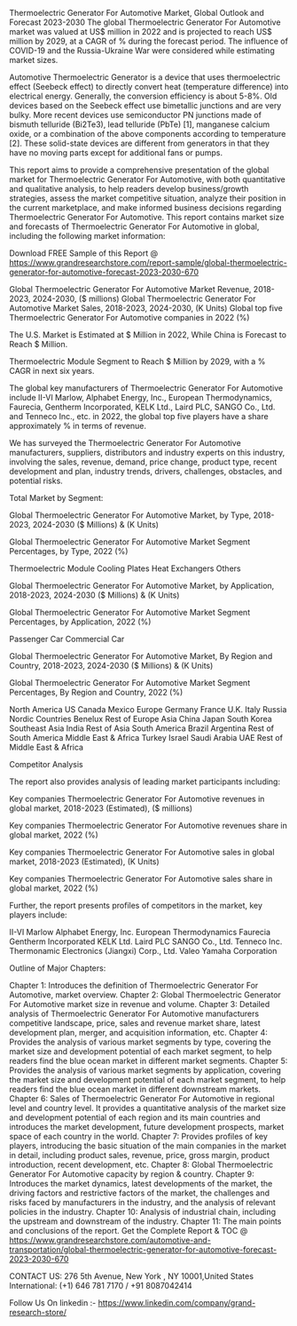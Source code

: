 Thermoelectric Generator For Automotive Market, Global Outlook and Forecast 2023-2030
The global Thermoelectric Generator For Automotive market was valued at US$ million in 2022 and is projected to reach US$ million by 2029, at a CAGR of % during the forecast period. The influence of COVID-19 and the Russia-Ukraine War were considered while estimating market sizes.

Automotive Thermoelectric Generator is a device that uses thermoelectric effect (Seebeck effect) to directly convert heat (temperature difference) into electrical energy. Generally, the conversion efficiency is about 5-8%. Old devices based on the Seebeck effect use bimetallic junctions and are very bulky. More recent devices use semiconductor PN junctions made of bismuth telluride (Bi2Te3), lead telluride (PbTe) [1], manganese calcium oxide, or a combination of the above components according to temperature [2]. These solid-state devices are different from generators in that they have no moving parts except for additional fans or pumps.

This report aims to provide a comprehensive presentation of the global market for Thermoelectric Generator For Automotive, with both quantitative and qualitative analysis, to help readers develop business/growth strategies, assess the market competitive situation, analyze their position in the current marketplace, and make informed business decisions regarding Thermoelectric Generator For Automotive. This report contains market size and forecasts of Thermoelectric Generator For Automotive in global, including the following market information:

Download FREE Sample of this Report @ https://www.grandresearchstore.com/report-sample/global-thermoelectric-generator-for-automotive-forecast-2023-2030-670

Global Thermoelectric Generator For Automotive Market Revenue, 2018-2023, 2024-2030, ($ millions)
Global Thermoelectric Generator For Automotive Market Sales, 2018-2023, 2024-2030, (K Units)
Global top five Thermoelectric Generator For Automotive companies in 2022 (%)

The U.S. Market is Estimated at $ Million in 2022, While China is Forecast to Reach $ Million.

Thermoelectric Module Segment to Reach $ Million by 2029, with a % CAGR in next six years.

The global key manufacturers of Thermoelectric Generator For Automotive include II-VI Marlow, Alphabet Energy, Inc., European Thermodynamics, Faurecia, Gentherm Incorporated, KELK Ltd., Laird PLC, SANGO Co., Ltd. and Tenneco Inc., etc. in 2022, the global top five players have a share approximately % in terms of revenue.

We has surveyed the Thermoelectric Generator For Automotive manufacturers, suppliers, distributors and industry experts on this industry, involving the sales, revenue, demand, price change, product type, recent development and plan, industry trends, drivers, challenges, obstacles, and potential risks.

Total Market by Segment:

Global Thermoelectric Generator For Automotive Market, by Type, 2018-2023, 2024-2030 ($ Millions) & (K Units)

Global Thermoelectric Generator For Automotive Market Segment Percentages, by Type, 2022 (%)

Thermoelectric Module
Cooling Plates
Heat Exchangers
Others

Global Thermoelectric Generator For Automotive Market, by Application, 2018-2023, 2024-2030 ($ Millions) & (K Units)

Global Thermoelectric Generator For Automotive Market Segment Percentages, by Application, 2022 (%)

Passenger Car
Commercial Car

Global Thermoelectric Generator For Automotive Market, By Region and Country, 2018-2023, 2024-2030 ($ Millions) & (K Units)

Global Thermoelectric Generator For Automotive Market Segment Percentages, By Region and Country, 2022 (%)

North America
US
Canada
Mexico
Europe
Germany
France
U.K.
Italy
Russia
Nordic Countries
Benelux
Rest of Europe
Asia
China
Japan
South Korea
Southeast Asia
India
Rest of Asia
South America
Brazil
Argentina
Rest of South America
Middle East & Africa
Turkey
Israel
Saudi Arabia
UAE
Rest of Middle East & Africa

Competitor Analysis

The report also provides analysis of leading market participants including:

Key companies Thermoelectric Generator For Automotive revenues in global market, 2018-2023 (Estimated), ($ millions)

Key companies Thermoelectric Generator For Automotive revenues share in global market, 2022 (%)

Key companies Thermoelectric Generator For Automotive sales in global market, 2018-2023 (Estimated), (K Units)

Key companies Thermoelectric Generator For Automotive sales share in global market, 2022 (%)

Further, the report presents profiles of competitors in the market, key players include:

II-VI Marlow
Alphabet Energy, Inc.
European Thermodynamics
Faurecia
Gentherm Incorporated
KELK Ltd.
Laird PLC
SANGO Co., Ltd.
Tenneco Inc.
Thermonamic Electronics (Jiangxi) Corp., Ltd.
Valeo
Yamaha Corporation

Outline of Major Chapters:

Chapter 1: Introduces the definition of Thermoelectric Generator For Automotive, market overview.
Chapter 2: Global Thermoelectric Generator For Automotive market size in revenue and volume.
Chapter 3: Detailed analysis of Thermoelectric Generator For Automotive manufacturers competitive landscape, price, sales and revenue market share, latest development plan, merger, and acquisition information, etc.
Chapter 4: Provides the analysis of various market segments by type, covering the market size and development potential of each market segment, to help readers find the blue ocean market in different market segments.
Chapter 5: Provides the analysis of various market segments by application, covering the market size and development potential of each market segment, to help readers find the blue ocean market in different downstream markets.
Chapter 6: Sales of Thermoelectric Generator For Automotive in regional level and country level. It provides a quantitative analysis of the market size and development potential of each region and its main countries and introduces the market development, future development prospects, market space of each country in the world.
Chapter 7: Provides profiles of key players, introducing the basic situation of the main companies in the market in detail, including product sales, revenue, price, gross margin, product introduction, recent development, etc.
Chapter 8: Global Thermoelectric Generator For Automotive capacity by region & country.
Chapter 9: Introduces the market dynamics, latest developments of the market, the driving factors and restrictive factors of the market, the challenges and risks faced by manufacturers in the industry, and the analysis of relevant policies in the industry.
Chapter 10: Analysis of industrial chain, including the upstream and downstream of the industry.
Chapter 11: The main points and conclusions of the report.
Get the Complete Report & TOC @ https://www.grandresearchstore.com/automotive-and-transportation/global-thermoelectric-generator-for-automotive-forecast-2023-2030-670

CONTACT US:
276 5th Avenue, New York , NY 10001,United States
International: (+1) 646 781 7170 / +91 8087042414

Follow Us On linkedin :- https://www.linkedin.com/company/grand-research-store/
